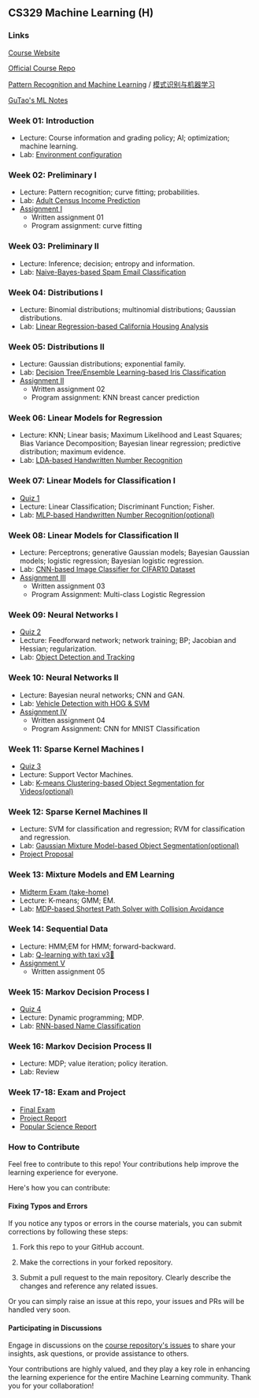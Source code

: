 ## CS329 Machine Learning (H)

### Links

[Course Website](http://hqlab.isus.tech/teaching/CS405/)

[Official Course Repo](https://github.com/SUSTech-ML-Course/Machine-Learning-Course)

[Pattern Recognition and Machine Learning](http://hqlab.isus.tech/teaching/CS405/index_files/textbook.pdf) / [模式识别与机器学习](http://hqlab.isus.tech/teaching/CS405/index_files/textbook_ch.pdf)

[GuTao's ML Notes](https://gutaozi.github.io/2023/09/12/CS329_Notes/)

### Week 01: Introduction

- Lecture: Course information and grading policy; AI; optimization; machine learning.
- Lab: [Environment configuration](https://github.com/GuTaoZi/CS329_Machine_Learning/tree/main/Lab_Materials/Lab01_Introduction)

### Week 02: Preliminary Ⅰ

- Lecture: Pattern recognition; curve fitting; probabilities.
- Lab: [Adult Census Income Prediction](https://github.com/GuTaoZi/CS329_Machine_Learning/tree/main/Lab_Exercises/Lab02_Exercise)
- [Assignment Ⅰ](https://github.com/GuTaoZi/CS329_Machine_Learning/tree/main/Assignments/Assignment01_Preliminary)
  - Written assignment 01
  - Program assignment: curve fitting

### Week 03: Preliminary Ⅱ

- Lecture: Inference; decision; entropy and information.
- Lab: [Naive-Bayes-based Spam Email Classification](https://github.com/GuTaoZi/CS329_Machine_Learning/blob/main/Lab_Exercises/Lab03_Exercise.ipynb)

### Week 04: Distributions Ⅰ

- Lecture: Binomial distributions; multinomial distributions; Gaussian distributions.
- Lab: [Linear Regression-based California Housing Analysis](https://github.com/GuTaoZi/CS329_Machine_Learning/blob/main/Lab_Exercises/Lab04_Exercise.ipynb)

### Week 05: Distributions Ⅱ

- Lecture: Gaussian distributions; exponential family.
- Lab: [Decision Tree/Ensemble Learning-based Iris Classification](https://github.com/GuTaoZi/CS329_Machine_Learning/blob/main/Lab_Exercises/Lab05_Exercise.ipynb)
- [Assignment Ⅱ](https://github.com/GuTaoZi/CS329_Machine_Learning/tree/main/Assignments/Assignment02_Distributions_1)
  - Written assignment 02
  - Program assignment: KNN breast cancer prediction

### Week 06: Linear Models for Regression

- Lecture: KNN; Linear basis; Maximum Likelihood and Least Squares; Bias Variance Decomposition; Bayesian linear regression; predictive distribution; maximum evidence.
- Lab:  [LDA-based Handwritten Number Recognition](https://github.com/GuTaoZi/CS329_Machine_Learning/tree/main/Lab_Exercises/Lab06_Exercise)

### Week 07: Linear Models for Classification Ⅰ

- [Quiz 1](https://github.com/GuTaoZi/CS329_Machine_Learning/tree/main/Exams%20%26%20Quizzes/CS329_Quiz_1.md)
- Lecture: Linear Classification; Discriminant Function; Fisher.
- Lab: [MLP-based Handwritten Number Recognition(optional)](https://github.com/GuTaoZi/CS329_Machine_Learning/blob/main/Lab_Exercises/Lab07_Exercise.ipynb)

### Week 08: Linear Models for Classification Ⅱ

- Lecture: Perceptrons; generative Gaussian models; Bayesian Gaussian models; logistic regression; Bayesian logistic regression.
- Lab:  [CNN-based Image Classifier for CIFAR10 Dataset](https://github.com/GuTaoZi/CS329_Machine_Learning/tree/main/Lab_Exercises/Lab08_Exercise)
- [Assignment Ⅲ](https://github.com/GuTaoZi/CS329_Machine_Learning/tree/main/Assignments/Assignment03_Distributions_2)
  - Written assignment 03
  - Program Assignment: Multi-class Logistic Regression

### Week 09: Neural Networks Ⅰ

- [Quiz 2](https://github.com/GuTaoZi/CS329_Machine_Learning/tree/main/Exams%20%26%20Quizzes/CS329_Quiz_2.md)
- Lecture: Feedforward network; network training; BP; Jacobian and Hessian; regularization.
- Lab: [Object Detection and Tracking](https://github.com/GuTaoZi/CS329_Machine_Learning/tree/main/Lab_Materials/Lab09_Object_Detection_and_Tracking)

### Week 10: Neural Networks Ⅱ

- Lecture: Bayesian neural networks; CNN and GAN.
- Lab: [Vehicle Detection with HOG & SVM](https://github.com/GuTaoZi/CS329_Machine_Learning/tree/main/Lab_Exercises/Lab10_Exercise)
- [Assignment Ⅳ](https://github.com/GuTaoZi/CS329_Machine_Learning/tree/main/Assignments/Assignment04_Linear_Models)
  - Written assignment 04
  - Program Assignment: CNN for MNIST Classification

### Week 11: Sparse Kernel Machines Ⅰ

- [Quiz 3](https://github.com/GuTaoZi/CS329_Machine_Learning/tree/main/Exams%20%26%20Quizzes/CS329_Quiz_3.md)
- Lecture: Support Vector Machines.
- Lab: [K-means Clustering-based Object Segmentation for Videos(optional)](https://github.com/GuTaoZi/CS329_Machine_Learning/blob/main/Lab_Exercises/Lab11_Exercise.ipynb)

### Week 12: Sparse Kernel Machines Ⅱ

- Lecture: SVM for classification and regression; RVM for classification and regression.
- Lab: [Gaussian Mixture Model-based Object Segmentation(optional)](https://github.com/GuTaoZi/CS329_Machine_Learning/blob/main/Lab_Exercises/Lab12_Exercise.ipynb)
- [Project Proposal](https://github.com/GuTaoZi/CS329_Machine_Learning/tree/main/Project)

### Week 13: Mixture Models and EM Learning 

- [Midterm Exam (take-home)](https://github.com/GuTaoZi/CS329_Machine_Learning/tree/main/Exams%20%26%20Quizzes/CS329_Midterm_Questions_2023F_Formatted.pdf)
- Lecture: K-means; GMM; EM.
- Lab: [MDP-based Shortest Path Solver with Collision Avoidance](https://github.com/GuTaoZi/CS329_Machine_Learning/tree/main/Lab_Exercises/Lab13_Exercise)

### Week 14: Sequential Data

- Lecture: HMM;EM for HMM; forward-backward.
- Lab: [Q-learning with taxi v3🚕](https://github.com/GuTaoZi/CS329_Machine_Learning/tree/main/Lab_Exercises/Lab14_Exercise.ipynb)
- [Assignment Ⅴ](https://github.com/GuTaoZi/CS329_Machine_Learning/tree/main/Assignments/Assignment05_Neural_Networks)
  - Written assignment 05


### Week 15: Markov Decision Process Ⅰ

- [Quiz 4](https://github.com/GuTaoZi/CS329_Machine_Learning/tree/main/Exams%20%26%20Quizzes/CS329_Quiz_4.md)
- Lecture: Dynamic programming; MDP.
- Lab: [RNN-based Name Classification](https://github.com/GuTaoZi/CS329_Machine_Learning/tree/main/Lab_Materials/Lab15_RNN)

### Week 16: Markov Decision Process Ⅱ

- Lecture: MDP; value iteration; policy iteration.
- Lab: Review

### Week 17-18: Exam and Project

- [Final Exam](https://github.com/GuTaoZi/CS329_Machine_Learning/tree/main/Exams%20%26%20Quizzes/)
- [Project Report](https://github.com/Jayfeather233/ML-Project/blob/main/doc/Traffic-Sign%20Detection%20and%20Recognition(final%20report).pdf)
- [Popular Science Report](https://github.com/GuTaoZi/CS329_Machine_Learning/blob/main/Assignments/%E6%9C%BA%E5%99%A8%E5%AD%A6%E4%B9%A0%E7%A7%91%E6%99%AE_%E6%9C%BA%E5%99%A8%E5%AD%A6%E4%B9%A0%E5%9C%A8%E5%8A%A8%E4%BD%9C%E6%8D%95%E6%8D%89%E4%B8%AD%E7%9A%84%E5%BA%94%E7%94%A8.pdf)

### How to Contribute

Feel free to contribute to this repo! Your contributions help improve the learning experience for everyone.

Here's how you can contribute:

#### Fixing Typos and Errors

If you notice any typos or errors in the course materials, you can submit corrections by following these steps:

1. Fork this repo to your GitHub account.

2. Make the corrections in your forked repository.

3. Submit a pull request to the main repository. Clearly describe the changes and reference any related issues.


Or you can simply raise an issue at this repo, your issues and PRs will be handled very soon.

#### Participating in Discussions

Engage in discussions on the [course repository's issues](https://github.com/GuTaoZi/CS329_Machine_Learning/issues) to share your insights, ask questions, or provide assistance to others.

Your contributions are highly valued, and they play a key role in enhancing the learning experience for the entire Machine Learning community. Thank you for your collaboration!
